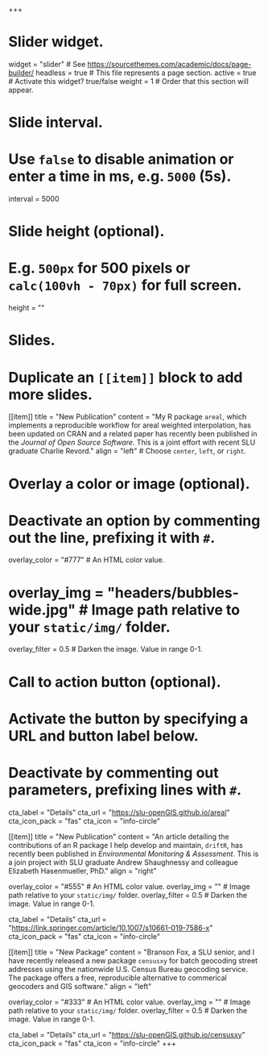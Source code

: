 +++
# Slider widget.
widget = "slider"  # See https://sourcethemes.com/academic/docs/page-builder/
headless = true  # This file represents a page section.
active = true  # Activate this widget? true/false
weight = 1  # Order that this section will appear.

# Slide interval.
# Use `false` to disable animation or enter a time in ms, e.g. `5000` (5s).
interval = 5000

# Slide height (optional).
# E.g. `500px` for 500 pixels or `calc(100vh - 70px)` for full screen.
height = ""

# Slides.
# Duplicate an `[[item]]` block to add more slides.
[[item]]
  title = "New Publication"
  content = "My R package `areal`, which implements a reproducible workflow for areal weighted interpolation, has been updated on CRAN and a related paper has recently been published in the *Journal of Open Source Software*. This is a joint effort with recent SLU graduate Charlie Revord."
  align = "left"  # Choose `center`, `left`, or `right`.

  # Overlay a color or image (optional).
  #   Deactivate an option by commenting out the line, prefixing it with `#`.
  overlay_color = "#777"  # An HTML color value.
  # overlay_img = "headers/bubbles-wide.jpg"  # Image path relative to your `static/img/` folder.
  overlay_filter = 0.5  # Darken the image. Value in range 0-1.

  # Call to action button (optional).
  #   Activate the button by specifying a URL and button label below.
  #   Deactivate by commenting out parameters, prefixing lines with `#`.
  cta_label = "Details"
  cta_url = "https://slu-openGIS.github.io/areal"
  cta_icon_pack = "fas"
  cta_icon = "info-circle"

[[item]]
  title = "New Publication"
  content = "An article detailing the contributions of an R package I help develop and maintain, `driftR`, has recently been published in *Environmental Monitoring & Assessment*. This is a join project with SLU graduate Andrew Shaughnessy and colleague Elizabeth Hasenmueller, PhD."
  align = "right"

  overlay_color = "#555"  # An HTML color value.
  overlay_img = ""  # Image path relative to your `static/img/` folder.
  overlay_filter = 0.5  # Darken the image. Value in range 0-1.

  cta_label = "Details"
  cta_url = "https://link.springer.com/article/10.1007/s10661-019-7586-x"
  cta_icon_pack = "fas"
  cta_icon = "info-circle"

[[item]]
  title = "New Package"
  content = "Branson Fox, a SLU senior, and I have recently released a new package `censusxy` for batch geocoding street addresses using the nationwide U.S. Census Bureau geocoding service. The package offers a free, reproducible alternative to commerical geocoders and GIS software."
  align = "left"

  overlay_color = "#333"  # An HTML color value.
  overlay_img = ""  # Image path relative to your `static/img/` folder.
  overlay_filter = 0.5  # Darken the image. Value in range 0-1.
  
  cta_label = "Details"
  cta_url = "https://slu-openGIS.github.io/censusxy"
  cta_icon_pack = "fas"
  cta_icon = "info-circle"
+++
